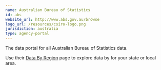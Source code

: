 ```yaml
---
name: Australian Bureau of Statistics
id: abs
website_url: http://www.abs.gov.au/browse
logo_url: /resources/csiro-logo.png
jurisdiction: australia
type: agency-portal
---
```


The data portal for all Australian Bureau of Statistics data.

Use their [Data By Region](http://stat.abs.gov.au/itt/r.jsp?databyregion) page to explore data by for your state or local area.